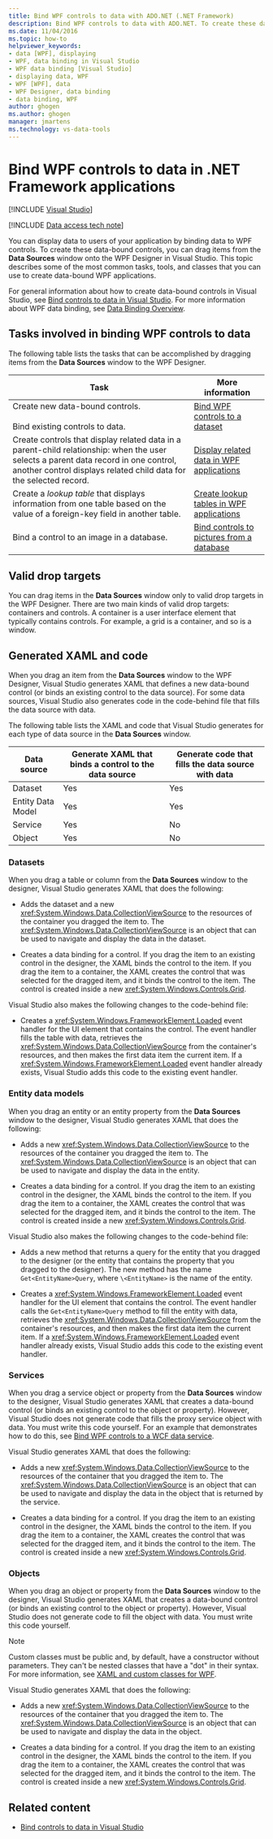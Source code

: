 ```yaml
---
title: Bind WPF controls to data with ADO.NET (.NET Framework)
description: Bind WPF controls to data with ADO.NET. To create these data-bound controls, drag items from the Data Sources window onto the WPF Designer in Visual Studio.
ms.date: 11/04/2016
ms.topic: how-to
helpviewer_keywords:
- data [WPF], displaying
- WPF, data binding in Visual Studio
- WPF data binding [Visual Studio]
- displaying data, WPF
- WPF [WPF], data
- WPF Designer, data binding
- data binding, WPF
author: ghogen
ms.author: ghogen
manager: jmartens
ms.technology: vs-data-tools
---
```

# Bind WPF controls to data in .NET Framework applications

 [!INCLUDE [Visual Studio](~/includes/applies-to-version/vs-windows-only.md)]

[!INCLUDE [Data access tech note](./includes/data-technology-note.md)]

You can display data to users of your application by binding data to WPF controls. To create these data-bound controls, you can drag items from the **Data Sources** window onto the WPF Designer in Visual Studio. This topic describes some of the most common tasks, tools, and classes that you can use to create data-bound WPF applications.

For general information about how to create data-bound controls in Visual Studio, see [Bind controls to data in Visual Studio](../data-tools/bind-controls-to-data-in-visual-studio.md). For more information about WPF data binding, see [Data Binding Overview](/dotnet/desktop-wpf/data/data-binding-overview).

## Tasks involved in binding WPF controls to data

The following table lists the tasks that can be accomplished by dragging items from the **Data Sources** window to the WPF Designer.

|Task|More information|
|----------| - |
|Create new data-bound controls.<br /><br /> Bind existing controls to data.|[Bind WPF controls to a dataset](../data-tools/bind-wpf-controls-to-a-dataset.md)|
|Create controls that display related data in a parent-child relationship: when the user selects a parent data record in one control, another control displays related child data for the selected record.|[Display related data in WPF applications](../data-tools/display-related-data-in-wpf-applications.md)|
|Create a *lookup table* that displays information from one table based on the value of a foreign-key field in another table.|[Create lookup tables in WPF applications](../data-tools/create-lookup-tables-in-wpf-applications.md)|
|Bind a control to an image in a database.|[Bind controls to pictures from a database](../data-tools/bind-controls-to-pictures-from-a-database.md)|

## Valid drop targets

You can drag items in the **Data Sources** window only to valid drop targets in the WPF Designer. There are two main kinds of valid drop targets: containers and controls. A container is a user interface element that typically contains controls. For example, a grid is a container, and so is a window.

## Generated XAML and code

When you drag an item from the **Data Sources** window to the WPF Designer, Visual Studio generates XAML that defines a new data-bound control (or binds an existing control to the data source). For some data sources, Visual Studio also generates code in the code-behind file that fills the data source with data.

The following table lists the XAML and code that Visual Studio generates for each type of data source in the **Data Sources** window.

| Data source | Generate XAML that binds a control to the data source | Generate code that fills the data source with data |
| - | - | - |
| Dataset | Yes | Yes |
| Entity Data Model | Yes | Yes |
| Service | Yes | No |
| Object | Yes | No |

### Datasets

When you drag a table or column from the **Data Sources** window to the designer, Visual Studio generates XAML that does the following:

- Adds the dataset and a new <xref:System.Windows.Data.CollectionViewSource> to the resources of the container you dragged the item to. The <xref:System.Windows.Data.CollectionViewSource> is an object that can be used to navigate and display the data in the dataset.

- Creates a data binding for a control. If you drag the item to an existing control in the designer, the XAML binds the control to the item. If you drag the item to a container, the XAML creates the control that was selected for the dragged item, and it binds the control to the item. The control is created inside a new <xref:System.Windows.Controls.Grid>.

Visual Studio also makes the following changes to the code-behind file:

- Creates a <xref:System.Windows.FrameworkElement.Loaded> event handler for the UI element that contains the control. The event handler fills the table with data, retrieves the <xref:System.Windows.Data.CollectionViewSource> from the container's resources, and then makes the first data item the current item. If a <xref:System.Windows.FrameworkElement.Loaded> event handler already exists, Visual Studio adds this code to the existing event handler.

### Entity data models

When you drag an entity or an entity property from the **Data Sources** window to the designer, Visual Studio generates XAML that does the following:

- Adds a new <xref:System.Windows.Data.CollectionViewSource> to the resources of the container you dragged the item to. The <xref:System.Windows.Data.CollectionViewSource> is an object that can be used to navigate and display the data in the entity.

- Creates a data binding for a control. If you drag the item to an existing control in the designer, the XAML binds the control to the item. If you drag the item to a container, the XAML creates the control that was selected for the dragged item, and it binds the control to the item. The control is created inside a new <xref:System.Windows.Controls.Grid>.

Visual Studio also makes the following changes to the code-behind file:

- Adds a new method that returns a query for the entity that you dragged to the designer (or the entity that contains the property that you dragged to the designer). The new method has the name `Get<EntityName>Query`, where `\<EntityName>` is the name of the entity.

- Creates a <xref:System.Windows.FrameworkElement.Loaded> event handler for the UI element that contains the control. The event handler calls the `Get<EntityName>Query` method to fill the entity with data, retrieves the <xref:System.Windows.Data.CollectionViewSource> from the container's resources, and then makes the first data item the current item. If a <xref:System.Windows.FrameworkElement.Loaded> event handler already exists, Visual Studio adds this code to the existing event handler.

### Services

When you drag a service object or property from the **Data Sources** window to the designer, Visual Studio generates XAML that creates a data-bound control (or binds an existing control to the object or property). However, Visual Studio does not generate code that fills the proxy service object with data. You must write this code yourself. For an example that demonstrates how to do this, see [Bind WPF controls to a WCF data service](../data-tools/bind-wpf-controls-to-a-wcf-data-service.md).

Visual Studio generates XAML that does the following:

- Adds a new <xref:System.Windows.Data.CollectionViewSource> to the resources of the container that you dragged the item to. The <xref:System.Windows.Data.CollectionViewSource> is an object that can be used to navigate and display the data in the object that is returned by the service.

- Creates a data binding for a control. If you drag the item to an existing control in the designer, the XAML binds the control to the item. If you drag the item to a container, the XAML creates the control that was selected for the dragged item, and it binds the control to the item. The control is created inside a new <xref:System.Windows.Controls.Grid>.

### Objects

When you drag an object or property from the **Data Sources** window to the designer, Visual Studio generates XAML that creates a data-bound control (or binds an existing control to the object or property). However, Visual Studio does not generate code to fill the object with data. You must write this code yourself.

> [!NOTE]
> Custom classes must be public and, by default,  have a constructor without parameters. They can't be nested classes that have a "dot" in their syntax. For more information, see [XAML and custom classes for WPF](/dotnet/framework/wpf/advanced/xaml-and-custom-classes-for-wpf).

Visual Studio generates XAML that does the following:

- Adds a new <xref:System.Windows.Data.CollectionViewSource> to the resources of the container that you dragged the item to. The <xref:System.Windows.Data.CollectionViewSource> is an object that can be used to navigate and display the data in the object.

- Creates a data binding for a control. If you drag the item to an existing control in the designer, the XAML binds the control to the item. If you drag the item to a container, the XAML creates the control that was selected for the dragged item, and it binds the control to the item. The control is created inside a new <xref:System.Windows.Controls.Grid>.

## Related content

- [Bind controls to data in Visual Studio](../data-tools/bind-controls-to-data-in-visual-studio.md)
